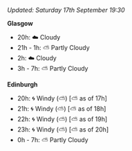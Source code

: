 *Updated: Saturday 17th September 19:30*

**Glasgow**

* 20h: :cloud: Cloudy
* 21h - 1h: :partly_sunny: Partly Cloudy
* 2h: :cloud: Cloudy
* 3h - 7h: :partly_sunny: Partly Cloudy

**Edinburgh**

* 20h: :cyclone: Windy (:partly_sunny:) [:partly_sunny: as of 17h]
* 21h: :cyclone: Windy (:partly_sunny:) [:partly_sunny: as of 18h]
* 22h: :cyclone: Windy (:partly_sunny:) [:partly_sunny: as of 19h]
* 23h: :cyclone: Windy (:partly_sunny:) [:partly_sunny: as of 20h]
* 0h - 7h: :partly_sunny: Partly Cloudy
